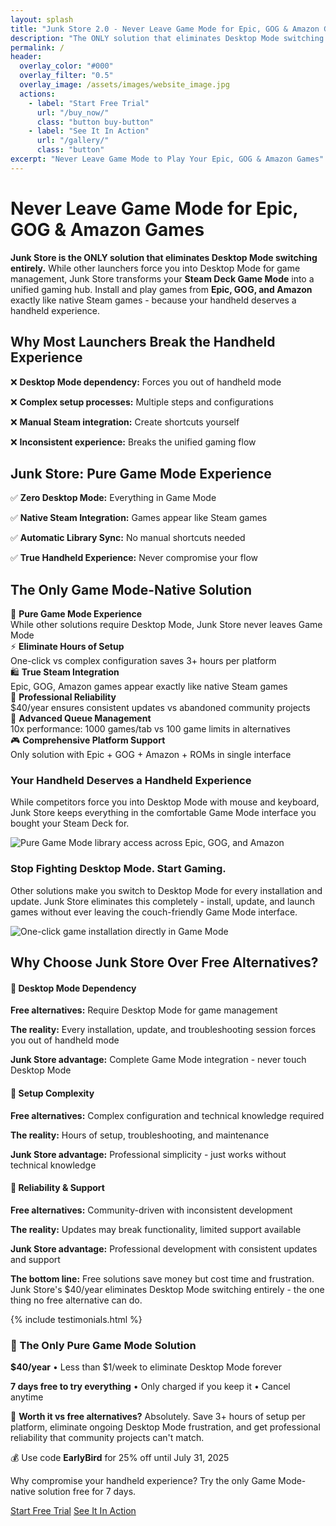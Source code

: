 ```yaml
---
layout: splash
title: "Junk Store 2.0 - Never Leave Game Mode for Epic, GOG & Amazon Games"
description: "The ONLY solution that eliminates Desktop Mode switching entirely. Play Epic, GOG & Amazon games directly in Steam Deck Game Mode. 7-day trial."
permalink: /
header:
  overlay_color: "#000"
  overlay_filter: "0.5"
  overlay_image: /assets/images/website_image.jpg
  actions:
    - label: "Start Free Trial"
      url: "/buy_now/"
      class: "button buy-button"
    - label: "See It In Action"
      url: "/gallery/"
      class: "button"
excerpt: "Never Leave Game Mode to Play Your Epic, GOG & Amazon Games"
---
```


<h1>Never Leave Game Mode for Epic, GOG & Amazon Games</h1>

<section class="seo-intro">
  <p><strong>Junk Store is the ONLY solution that eliminates Desktop Mode switching entirely.</strong> While other launchers force you into Desktop Mode for game management, Junk Store transforms your <strong>Steam Deck Game Mode</strong> into a unified gaming hub. Install and play games from <strong>Epic, GOG, and Amazon</strong> exactly like native Steam games - because your handheld deserves a handheld experience.</p>
</section>

<section class="problem-solution">
  <div class="problem-box">
    <h2>Why Most Launchers Break the Handheld Experience</h2>
    <div class="problem-points">
      <p>❌ <strong>Desktop Mode dependency:</strong> Forces you out of handheld mode</p>
      <p>❌ <strong>Complex setup processes:</strong> Multiple steps and configurations</p>
      <p>❌ <strong>Manual Steam integration:</strong> Create shortcuts yourself</p>
      <p>❌ <strong>Inconsistent experience:</strong> Breaks the unified gaming flow</p>
    </div>
  </div>
  <div class="solution-box">
    <h2>Junk Store: Pure Game Mode Experience</h2>
    <div class="solution-points">
      <p>✅ <strong>Zero Desktop Mode:</strong> Everything in Game Mode</p>
      <p>✅ <strong>Native Steam Integration:</strong> Games appear like Steam games</p>
      <p>✅ <strong>Automatic Library Sync:</strong> No manual shortcuts needed</p>
      <p>✅ <strong>True Handheld Experience:</strong> Never compromise your flow</p>
    </div>
  </div>
</section>

<section class="key-features">
  <h2>The Only Game Mode-Native Solution</h2>
  <div class="features-grid">
    <div class="feature">🚀 <strong>Pure Game Mode Experience</strong><br><span class="feature-detail">While other solutions require Desktop Mode, Junk Store never leaves Game Mode</span></div>
    <div class="feature">⚡ <strong>Eliminate Hours of Setup</strong><br><span class="feature-detail">One-click vs complex configuration saves 3+ hours per platform</span></div>  
    <div class="feature">🛍️ <strong>True Steam Integration</strong><br><span class="feature-detail">Epic, GOG, Amazon games appear exactly like native Steam games</span></div>
    <div class="feature">🔧 <strong>Professional Reliability</strong><br><span class="feature-detail">$40/year ensures consistent updates vs abandoned community projects</span></div>
    <div class="feature">💾 <strong>Advanced Queue Management</strong><br><span class="feature-detail">10x performance: 1000 games/tab vs 100 game limits in alternatives</span></div>
    <div class="feature">🎮 <strong>Comprehensive Platform Support</strong><br><span class="feature-detail">Only solution with Epic + GOG + Amazon + ROMs in single interface</span></div>
  </div>
</section>

<section class="screenshot-section">
  <div class="screenshot-box">
    <div class="screenshot-text">
      <h3>Your Handheld Deserves a Handheld Experience</h3>
      <p>While competitors force you into Desktop Mode with mouse and keyboard, Junk Store keeps everything in the comfortable Game Mode interface you bought your Steam Deck for.</p>
    </div>
    <img src="{{ '/assets/images/landing/LibrariesNew.gif' | relative_url }}" alt="Pure Game Mode library access across Epic, GOG, and Amazon">
  </div>
</section>

<section class="screenshot-section">
  <div class="screenshot-box">
   <div class="screenshot-text">
      <h3>Stop Fighting Desktop Mode. Start Gaming.</h3>
      <p>Other solutions make you switch to Desktop Mode for every installation and update. Junk Store eliminates this completely - install, update, and launch games without ever leaving the couch-friendly Game Mode interface.</p>
    </div>
    <img src="{{ '/assets/images/landing/Install.gif' | relative_url }}" alt="One-click game installation directly in Game Mode">
  </div>
</section>

<section class="competitive-comparison">
  <h2>Why Choose Junk Store Over Free Alternatives?</h2>
  <div class="comparison-grid">
    <div class="comparison-item">
      <h4>🎯 Desktop Mode Dependency</h4>
      <p><strong>Free alternatives:</strong> Require Desktop Mode for game management</p>
      <p><strong>The reality:</strong> Every installation, update, and troubleshooting session forces you out of handheld mode</p>
      <p><strong>Junk Store advantage:</strong> Complete Game Mode integration - never touch Desktop Mode</p>
    </div>
    <div class="comparison-item">
      <h4>🎯 Setup Complexity</h4>
      <p><strong>Free alternatives:</strong> Complex configuration and technical knowledge required</p>
      <p><strong>The reality:</strong> Hours of setup, troubleshooting, and maintenance</p>
      <p><strong>Junk Store advantage:</strong> Professional simplicity - just works without technical knowledge</p>
    </div>
    <div class="comparison-item">
      <h4>🎯 Reliability & Support</h4>
      <p><strong>Free alternatives:</strong> Community-driven with inconsistent development</p>
      <p><strong>The reality:</strong> Updates may break functionality, limited support available</p>
      <p><strong>Junk Store advantage:</strong> Professional development with consistent updates and support</p>
    </div>
  </div>
  <div class="comparison-conclusion">
    <p><strong>The bottom line:</strong> Free solutions save money but cost time and frustration. Junk Store's $40/year eliminates Desktop Mode switching entirely - the one thing no free alternative can do.</p>
  </div>
</section>

{% include testimonials.html %}

<section class="pricing-highlight">
  <div class="pricing-box">
    <h3>🚀 The Only Pure Game Mode Solution</h3>
    <p class="price-text"><strong>$40/year</strong> • Less than $1/week to eliminate Desktop Mode forever</p>
    <p class="trial-text"><strong>7 days free to try everything</strong> • Only charged if you keep it • Cancel anytime</p>
    <p class="value-text">💯 <strong>Worth it vs free alternatives?</strong> Absolutely. Save 3+ hours of setup per platform, eliminate ongoing Desktop Mode frustration, and get professional reliability that community projects can't match.</p>
    <p class="discount-text">💰 Use code <strong>EarlyBird</strong> for 25% off until July&nbsp;31,&nbsp;2025</p>
    <p class="fence-text">Why compromise your handheld experience? Try the only Game Mode-native solution free for 7 days.</p>
    <div class="pricing-cta">
      <a href="/buy_now/" class="button buy-button">Start Free Trial</a>
      <a href="/gallery/" class="button button-secondary">See It In Action</a>
    </div>
  </div>
</section>